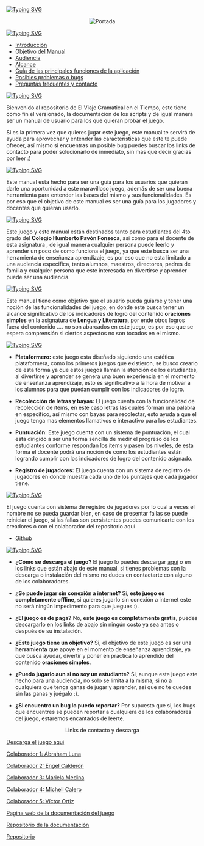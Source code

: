 [![Typing SVG](https://readme-typing-svg.demolab.com?font=Lunasima&weight=700&size=27&duration=1000&pause=1&center=true&vCenter=true&multiline=true&repeat=false&width=1000&height=80&lines=Manual++de+Usuario+de;+El+Viaje+Gramatical+en+el+Tiempo)](https://git.io/typing-svg)


<div align="center">
	
![Portada](https://i.postimg.cc/jd5MLpV4/inicio-evgt.png)
    
</div>

[![Typing SVG](https://readme-typing-svg.demolab.com?font=Lunasima&weight=700&duration=3998&pause=1000&vCenter=true&width=435&height=30&lines=Indice)](https://git.io/typing-svg)

- [Introducción](#introducción)
- [Objetivo del Manual](#objetivo-del-manual) 
-  [Audiencia](#audiencia) 
-  [Alcance](#alcance) 
-  [Guía de las principales funciones de la aplicación](#guía-de-las-principales-funciones-de-la-aplicación)
- [Posibles problemas o bugs](#posibles-problemas-o-bugs) 
-  [Preguntas frecuentes y contacto](#preguntas-frecuentes-y-contacto)



[![Typing SVG](https://readme-typing-svg.demolab.com?font=Lunasima&weight=700&duration=3998&pause=1000&vCenter=true&width=435&height=30&lines=Introducci%C3%B3n)](https://git.io/typing-svg) <a name="introducción"></a>

Bienvenido al repositorio de El Viaje Gramatical en el Tiempo, este  tiene como fin el versionado, la documentación de los scripts y de igual manera ser un manual de usuario para los que quieran probar el juego.

Si es la primera vez que quieres jugar este juego, este manual te servirá de ayuda para aprovechar y entender las características que este te puede ofrecer, así mismo si encuentras un posible bug puedes buscar los links de contacto para poder solucionarlo de inmediato, sin mas que decir gracias por leer :)

[![Typing SVG](https://readme-typing-svg.demolab.com?font=Lunasima&weight=700&duration=3998&pause=1000&vCenter=true&width=435&height=30&lines=Objetivo+del+Manual)](https://git.io/typing-svg) <a name="objetivo-del-manual"></a>

Este manual esta hecho para ser una guía para los usuarios que quieran darle una oportunidad a este maravilloso juego, además de ser una buena herramienta para entender las bases del mismo y sus funcionalidades. Es por eso que el objetivo de este manual es ser una guía para los jugadores y docentes que quieran usarlo.


[![Typing SVG](https://readme-typing-svg.demolab.com?font=Lunasima&weight=700&duration=3998&pause=1000&vCenter=true&width=435&height=30&lines=+Audiencia)](https://git.io/typing-svg) <a name="audiencia"></a>

Este juego y este manual están destinados tanto para estudiantes del 4to grado del **Colegio Humberto Pavón Fonseca**, así como para el docente de esta asignatura , de igual manera cualquier persona puede leerlo y aprender un poco de como funciona el juego, ya que este busca ser una herramienta de enseñanza aprendizaje, es por eso que no esta limitado a una audiencia especifica, tanto alumnos, maestros, directores, padres de familia y cualquier persona que este interesada en divertirse y aprender puede ser una audiencia.
>

[![Typing SVG](https://readme-typing-svg.demolab.com?font=Lunasima&weight=700&duration=3998&pause=1000&vCenter=true&width=435&height=30&lines=Alcance)](https://git.io/typing-svg)  <a name="alcance"></a>

Este manual tiene como objetivo que el usuario pueda guiarse y tener una noción de las funcionalidades del juego, en donde este busca tener un alcance significativo de los indicadores de logro del contenido **oraciones simples** en la asignatura de **Lengua y Literatura**, por ende otros logros fuera del contenido .... no son abarcados en este juego, es por eso que se espera comprensión si ciertos aspectos no son tocados en el mismo.  

[![Typing SVG](https://readme-typing-svg.demolab.com?font=Lunasima&weight=700&duration=3998&pause=1000&vCenter=true&width=535&height=30&lines=Gu%C3%ADa+de+las+principales+funciones+de+la+aplicaci%C3%B3n)](https://git.io/typing-svg) <a name="guía-de-las-principales-funciones-de-la-aplicación"></a>

 - **Plataformero:** este juego esta diseñado siguiendo una estética plataformera,  como los primeros juegos que existieron, se busco crearlo de esta forma ya que estos juegos llaman la atención de los estudiantes, al divertirse y aprender se genera una buen experiencia en el momento de enseñanza aprendizaje, esto es significativo a la hora de motivar a los alumnos para que puedan cumplir con los indicadores de logro.
 

 - **Recolección de letras y bayas:** El juego cuenta con la funcionalidad de recolección de ítems, en este caso letras  las cuales forman una palabra en especifico, así mismo con bayas para recolectar, esto ayuda a que el juego tenga mas elementos llamativos e interactivo para los estudiantes. 

- **Puntuación:** Este juego cuenta con un sistema de puntuación, el cual esta dirigido a ser una forma sencilla de medir el progreso de los estudiantes conforme respondan los ítems y pasen los niveles, de esta forma el docente podrá una noción de como los estudiantes están logrando cumplir  con los indicadores  de logro del contenido asignado.

- **Registro de jugadores:** El juego cuenta con un sistema de registro de jugadores en donde muestra cada uno de los puntajes que cada jugador tiene.

[![Typing SVG](https://readme-typing-svg.demolab.com?font=Lunasima&weight=700&duration=3998&pause=1000&vCenter=true&width=535&height=30&lines=Posibles+problemas+o+bugs)](https://git.io/typing-svg)  <a name="posibles-problemas-o-bugs"></a>

 El juego cuenta con sistema de registro de jugadores por lo cual a veces el nombre no se pueda guardar bien, en caso de presentar fallas se puede reiniciar el juego, si las fallas son persistentes puedes comunicarte con los creadores o con el colaborador del repositorio aquí
 
 - [Github](https://github.com/Victor-0rtiz)

[![Typing SVG](https://readme-typing-svg.demolab.com?font=Lunasima&weight=700&duration=3998&pause=1000&vCenter=true&width=535&height=30&lines=Preguntas+frecuentes+y+contacto)](https://git.io/typing-svg) <a name="preguntas-frecuentes-y-contacto"></a>


- **¿Cómo se descarga el juego?**
El juego lo puedes descargar [aquí](https://drive.google.com/drive/folders/1xapbvmagVzRqfHNxOXyul5GfAB4uENdZ?usp=drive_link) o en los links que están abajo de este manual, si tienes problemas con la descarga o instalación del mismo no dudes en contactarte con alguno de los colaboradores.

- **¿Se puede jugar sin conexión a internet?**
Si, **este juego es completamente offline**, si quieres jugarlo sin conexión a internet este no será ningún impedimento para que juegues :).

- **¿El juego es de paga?**
No, **este juego es completamente gratis**, puedes descargarlo en los links de abajo sin ningún costo ya sea antes o después de su instalación.

- **¿Este juego tiene un objetivo?**
Si, el objetivo de este juego es ser una **herramienta** que apoye en el momento de enseñanza aprendizaje, ya que busca ayudar, divertir y poner en practica lo aprendido del contenido **oraciones simples**.

- **¿Puedo jugarlo aun si no soy un estudiante?**
Si, aunque este juego este hecho para una audiencia, no solo se limita a la misma, si no a cualquiera que tenga ganas de jugar y aprender, así que no te quedes sin las ganas y juégalo :).

- **¿Si encuentro un bug lo puedo reportar?**
Por supuesto que si, los bugs que encuentres se pueden reportar a cualquiera de los colaboradores del juego, estaremos encantados de leerte. 

<p align="center"> Links  de contacto y descarga </p>

[ Descarga el juego aqui ](https://drive.google.com/drive/folders/1xapbvmagVzRqfHNxOXyul5GfAB4uENdZ?usp=drive_link)

[Colaborador 1:  Abraham Luna](https://github.com/AbrahamAcevedo)

[Colaborador 2: Engel Calderón](https://github.com/engelruiz)

[Colaborador 3: Mariela Medina](https://github.com/medi-na)

[Colaborador 4: Michell Calero](https://github.com/Michichel)


[Colaborador 5: Víctor Ortiz](https://github.com/Victor-0rtiz)


[Pagina web de la documentación del juego](https://victor-0rtiz.github.io/El_Viaje_Gramatical.io/)


[Repositorio de la documentación](https://github.com/Victor-0rtiz/El_Viaje_Gramatical.io)



[Repositorio](https://github.com/Victor-0rtiz/ElViajeGramatical)











	
